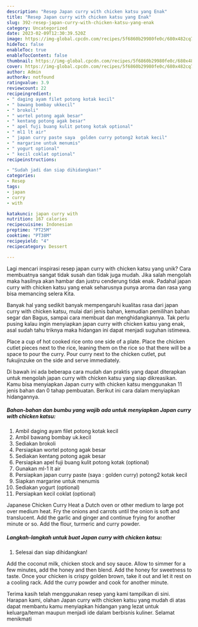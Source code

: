 ```yaml
---
description: "Resep Japan curry with chicken katsu yang Enak"
title: "Resep Japan curry with chicken katsu yang Enak"
slug: 392-resep-japan-curry-with-chicken-katsu-yang-enak
category: Uncategorized
date: 2023-02-09T12:30:39.520Z
image: https://img-global.cpcdn.com/recipes/5f6860b29980fe0c/680x482cq70/japan-curry-with-chicken-katsu-foto-resep-utama.jpg
hideToc: false
enableToc: true
enableTocContent: false
thumbnail: https://img-global.cpcdn.com/recipes/5f6860b29980fe0c/680x482cq70/japan-curry-with-chicken-katsu-foto-resep-utama.jpg
cover: https://img-global.cpcdn.com/recipes/5f6860b29980fe0c/680x482cq70/japan-curry-with-chicken-katsu-foto-resep-utama.jpg
author: Admin
authorAv: notfound
ratingvalue: 3.9
reviewcount: 22
recipeingredient:
- " daging ayam filet potong kotak kecil"
- " bawang bombay ukkecil"
- " brokoli"
- " wortel potong agak besar"
- " kentang potong agak besar"
- " apel fuji buang kulit potong kotak optional"
- " ml1 lt air"
- " japan curry paste saya  golden curry potong2 kotak kecil"
- " margarine untuk menumis"
- " yogurt optional"
- " kecil coklat optional"
recipeinstructions:

- "Sudah jadi dan siap dihidangkan!"
categories:
- Resep
tags:
- japan
- curry
- with

katakunci: japan curry with 
nutrition: 167 calories
recipecuisine: Indonesian
preptime: "PT25M"
cooktime: "PT38M"
recipeyield: "4"
recipecategory: Dessert

---
```





Lagi mencari inspirasi resep japan curry with chicken katsu yang unik? Cara membuatnya sangat tidak susah dan tidak juga mudah. Jika salah mengolah maka hasilnya akan hambar dan justru cenderung tidak enak. Padahal japan curry with chicken katsu yang enak seharusnya punya aroma dan rasa yang bisa memancing selera Kita.





Banyak hal yang sedikit banyak mempengaruhi kualitas rasa dari japan curry with chicken katsu, mulai dari jenis bahan, kemudian pemilihan bahan segar dan Bagus, sampai cara membuat dan menghidangkannya. Tak perlu pusing kalau ingin menyiapkan japan curry with chicken katsu yang enak,      asal sudah tahu triknya maka hidangan ini dapat menjadi suguhan istimewa.














Place a cup of hot cooked rice onto one side of a plate. Place the chicken cutlet pieces next to the rice, leaning them on the rice so that there will be a space to pour the curry. Pour curry next to the chicken cutlet, put fukujinzuke on the side and serve immediately.






Di bawah ini ada beberapa cara mudah dan praktis yang dapat diterapkan untuk mengolah japan curry with chicken katsu yang siap dikreasikan. Kamu bisa menyiapkan Japan curry with chicken katsu menggunakan 11 jenis bahan dan 0 tahap pembuatan. Berikut ini cara dalam menyiapkan hidangannya.

<!--inarticleads1-->

##### Bahan-bahan dan bumbu yang wajib ada untuk menyiapkan Japan curry with chicken katsu:

1. Ambil  daging ayam filet potong kotak kecil
1. Ambil  bawang bombay uk.kecil
1. Sediakan  brokoli
1. Persiapkan  wortel potong agak besar
1. Sediakan  kentang potong agak besar
1. Persiapkan  apel fuji buang kulit potong kotak (optional)
1. Gunakan  ml-1 lt air
1. Persiapkan  japan curry paste (saya : golden curry) potong2 kotak kecil
1. Siapkan  margarine untuk menumis
1. Sediakan  yogurt (optional)
1. Persiapkan  kecil coklat (optional)


Japanese Chicken Curry Heat a Dutch oven or other medium to large pot over medium heat. Fry the onions and carrots until the onion is soft and translucent. Add the garlic and ginger and continue frying for another minute or so. Add the flour, turmeric and curry powder. 

<!--inarticleads2-->

##### Langkah-langkah untuk buat Japan curry with chicken katsu:


1. Selesai dan siap dihidangkan!

Add the coconut milk, chicken stock and soy sauce. Allow to simmer for a few minutes, add the honey and then blend. Add the honey for sweetness to taste. Once your chicken is crispy golden brown, take it out and let it rest on a cooling rack. Add the curry powder and cook for another minute. 

Terima kasih telah menggunakan resep yang kami tampilkan di sini. Harapan kami, olahan Japan curry with chicken katsu yang mudah di atas dapat membantu kamu menyiapkan hidangan yang lezat untuk keluarga/teman maupun menjadi ide dalam berbisnis kuliner. Selamat menikmati
